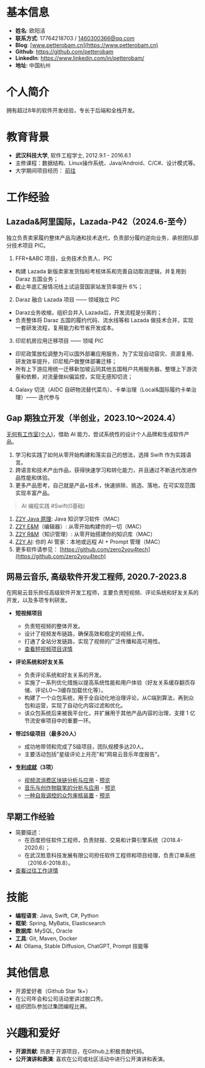 # 基本信息

- **姓名**: 欧阳洁
- **联系方式**: 17764218703 / 1460300366@qq.com
- **Blog**: [www.petterobam.cn](https://www.petterobam.cn)
- **Github**: <https://github.com/petterobam>
- **LinkedIn**: <https://www.linkedin.com/in/petterobam/>
- **地址**: 中国杭州

# 个人简介

拥有超过8年的软件开发经验，专长于后端和全栈开发。

# 教育背景

- **武汉科技大学**, 软件工程学士, 2012.9.1 - 2016.6.1
- 主修课程：数据结构、Linux操作系统、Java/Android、C/C#、设计模式等。
- 大学期间项目经历： [前往](UNIVERSITY-RESUME-zh.md)

# 工作经验

## Lazada&阿里国际，Lazada-P42（2024.6-至今）

独立负责卖家履约整体产品沟通和技术迭代，负责部分履约逆向业务，承担团队部分技术项目 PIC。

1. FFR+&ABC 项目，业务技术负责人、PIC
  - 构建 Lazada 新版卖家发货指标考核体系和完善自动取消逻辑，并复用到 Daraz 五国业务；
  - 截止年底汇报情况线上试运营国家站发货率提升 6%；
2. Daraz 融合 Lazada 项目 —— 领域独立 PIC
  - Daraz业务收缩，组织合并入 Lazada后，开发流程是分离的；
  - 负责整体将 Daraz 五国的履约代码、流水线等和 Lazada 做技术合并，实现一套研发流程，复用能力和节省开发成本。
3. 印尼机房应用迁移项目 —— 领域 PIC
  - 印尼政策放松调整为可以国外部署应用服务，为了实现自动容灾、资源复用、研发效率提升，印尼租户做整体部署迁移；
  - 所有上下游应用统一迁移新加坡云同其他五国租户共用服务器，整理上下游流量和依赖，对流量做纠偏监控，实现无感知切流；
4. Galaxy 切流（AIDC 自研物流替代菜鸟）、卡单治理（Local&国际履约卡单治理）—— 迭代参与

## Gap 期独立开发（半创业，2023.10～2024.4）

[无何有工作室(个人)](https://github.com/zero2you4tech)，借助 AI 能力，尝试系统性的设计个人品牌和生成软件产品。

1. 学习和实践了如何从零开始构建和落实自己的想法，选择 Swift 作为实践语言。
2. 跨语言和技术产出作品，获得快速学习和转化能力，并且通过不断迭代改进作品性能和体验。
3. 更多产品思考，自己就是产品+技术，快速排除、挑选、落地，在可实现范围实现丰富产品。

> AI 编程实践 #Swift(0基础)

1. [Z2Y Java 原理](https://apps.apple.com/cn/app/z2y-java-%E5%8E%9F%E7%90%86/id6504158005?mt=12): Java 知识学习软件（MAC）
2. [Z2Y E&M](https://github.com/petterobam/Z2y-Product/releases)（编辑器）: 从零开始构建你的一切（MAC）
3. [Z2Y R&M](https://apps.apple.com/cn/app/z2y-reader-manager/id6478165076?mt=12)（知识管理）: 从零开始搭建你的知识库（MAC）
4. [Z2Y AI](https://apps.apple.com/cn/app/z2y-ai-manager/id6479319882?mt=12): 你的 AI 管家：本地或远程 AI + Prompt 管理（MAC）
5. 更多软件请参见： [https://github.com/zero2you4tech](https://github.com/zero2you4tech)

## 网易云音乐, 高级软件开发工程师, 2020.7-2023.8

在网易云音乐担任高级软件开发工程师，主要负责短视频、评论系统和好友关系的开发，以及多项专利研发。

- **短视频项目**
  - 负责短视频的整体开发。
  - 设计了视频发布链路，确保高效和稳定的视频上传。
  - 打通了全站分发链路，实现了视频的广泛传播和高可用性。
  - [查看短视频项目详情](https://www.petterobam.cn/blog/2021/01/01/video-ddd-think/)

- **评论系统和好友关系**
  - 负责评论系统和好友关系的开发。
  - 实施了一系列优化措施以提高系统性能和用户体验（好友关系缓存翻页存储、评论L0～3缓存加载优化等）。
  - 构建了一个众包系统，用于全自动化地治理评论，从C端到算法，再到众包和运营，实现了自动化内容过滤和优化。
  - 该众包系统后来被我平台化，并扩展用于其他产品内容的治理，支撑 1 亿节流安审项目中的重要一环。

- **带过S级项目（最多20人）**
  - 成功地带领和完成了S级项目，团队规模多达20人。
  - 主要活动包括"星级评论上月亮"和"网易云音乐年度报告"。

- **[专利成就](https://www.iprdb.com/s?ds=all&dm=mix&p=&ps=10&s=score%21&q2=&m=none&fc=&dm=mix&s=score%21&cleantc=true&q=ap%3A%28%22%E6%9D%AD%E5%B7%9E%E7%BD%91%E6%98%93%E4%BA%91%E9%9F%B3%E4%B9%90%E7%A7%91%E6%8A%80%E6%9C%89%E9%99%90%E5%85%AC%E5%8F%B8%22%29+AND+inv%3A%22%E6%AC%A7%E9%98%B3%E6%B4%81%22)（3项）**
  - [视频流消费区块链分析与应用](https://www.petterobam.cn/blog/2021/05/24/patent/) - [预览](file/patent-1.png)
  - [音乐与创作物联笔的分析与应用](https://www.petterobam.cn/blog/2022/10/27/patent-1/) - [预览](file/patent-2.png)
  - [一种自我调控的众包审核装置](https://www.petterobam.cn/blog/2022/11/28/patent-2/) - [预览](file/patent-3.png)

## 早期工作经验

- 简要描述：
  - 在百度担任软件工程师，负责财报、交易和计算引擎系统（2018.4-2020.6）；
  - 在武汉胜意科技发展有限公司担任软件工程师和项目经理，负责订单系统（2016.6-2018.8）。
- [查看过往工作详情](RESUME-P1-zh.md)

# 技能

- **编程语言**: Java, Swift, C#, Python
- **框架**: Spring, MyBatis, Elasticsearch
- **数据库**: MySQL, Oracle
- **工具**: Git, Maven, Docker
- **AI**: Ollama, Stable Diffusion, ChatGPT, Prompt 技能等

# 其他信息

- 开源爱好者（Github Star 1k+）
- 在公司年会和公司活动里讲过脱口秀。
- 组织团队参加过集团编程比赛。

# 兴趣和爱好

- **开源贡献**: 热衷于开源项目，在Github上积极贡献代码。
- **公开演讲和表演**: 喜欢在公司或社区活动中进行公开演讲和表演。

